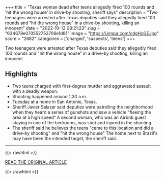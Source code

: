 +++
title = "Texas woman dead after teens allegedly fired 100 rounds and 'hit the wrong house' in drive-by shooting, sheriff says"
description = "Two teenagers were arrested after Texas deputies said they allegedly fired 100 rounds and \"hit the wrong house\" in a drive-by shooting, killing an innocent"
date = "2022-10-12 08:21:23"
slug = "634678e070552753706e1d81"
image = "https://i.imgur.com/cdgHcGE.jpg"
score = "2682"
categories = ['charged', 'suspects', 'teens']
+++

Two teenagers were arrested after Texas deputies said they allegedly fired 100 rounds and \"hit the wrong house\" in a drive-by shooting, killing an innocent

## Highlights

- Two teens charged with first-degree murder and aggravated assault with a deadly weapon.
- Shooting happened around 1:30 a.m.
- Tuesday at a home in San Antonio, Texas.
- Sheriff Javier Salazar said deputies were patrolling the neighborhood when they heard a series of gunshots and saw a vehicle "fleeing the area at a high speed" A second woman, who was an Airbnb guest staying in one of the bedrooms, was shot and injured in the shooting.
- The sheriff said he believes the teens "came to this location and did a drive-by shooting" and "hit the wrong house" The home next to Brazil's may have been the intended target, the sheriff said.

---

{{< rawhtml >}}
  <p class="article-category">
    <a target="_blank" href="https://www.nbcnews.com/news/us-news/texas-woman-dead-teens-allegedly-fired-100-rounds-hit-wrong-house-driv-rcna51334">READ THE ORIGINAL ARTICLE</a>
  </p>
{{< /rawhtml >}}
